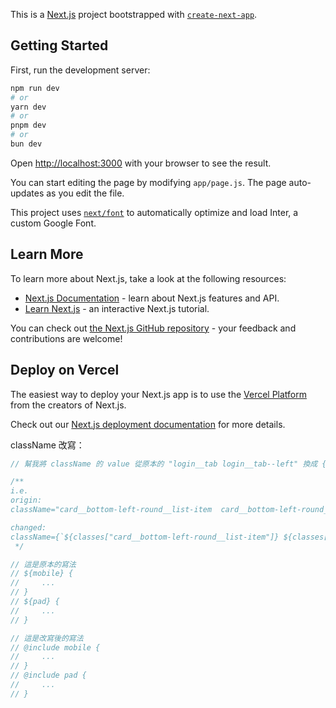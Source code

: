 This is a [Next.js](https://nextjs.org/) project bootstrapped with [`create-next-app`](https://github.com/vercel/next.js/tree/canary/packages/create-next-app).

## Getting Started

First, run the development server:

```bash
npm run dev
# or
yarn dev
# or
pnpm dev
# or
bun dev
```

Open [http://localhost:3000](http://localhost:3000) with your browser to see the result.

You can start editing the page by modifying `app/page.js`. The page auto-updates as you edit the file.

This project uses [`next/font`](https://nextjs.org/docs/basic-features/font-optimization) to automatically optimize and load Inter, a custom Google Font.

## Learn More

To learn more about Next.js, take a look at the following resources:

- [Next.js Documentation](https://nextjs.org/docs) - learn about Next.js features and API.
- [Learn Next.js](https://nextjs.org/learn) - an interactive Next.js tutorial.

You can check out [the Next.js GitHub repository](https://github.com/vercel/next.js/) - your feedback and contributions are welcome!

## Deploy on Vercel

The easiest way to deploy your Next.js app is to use the [Vercel Platform](https://vercel.com/new?utm_medium=default-template&filter=next.js&utm_source=create-next-app&utm_campaign=create-next-app-readme) from the creators of Next.js.

Check out our [Next.js deployment documentation](https://nextjs.org/docs/deployment) for more details.

className 改寫：

```js
// 幫我將 className 的 value 從原本的 "login__tab login__tab--left" 換成 {`${classes.login__tab} ${classes["login__tab--left"]} `} 這種型式

/** 
i.e.
origin:
className="card__bottom-left-round__list-item  card__bottom-left-round__list-item--comparison"

changed:
className={`${classes["card__bottom-left-round__list-item"]} ${classes["card__bottom-left-round__list-item--comparison"]} `}
 */
```

```js
// 這是原本的寫法
// ${mobile} {
//     ...
// }
// ${pad} {
//     ...
// }

// 這是改寫後的寫法
// @include mobile {
//     ...
// }
// @include pad {
//     ...
// }
```
